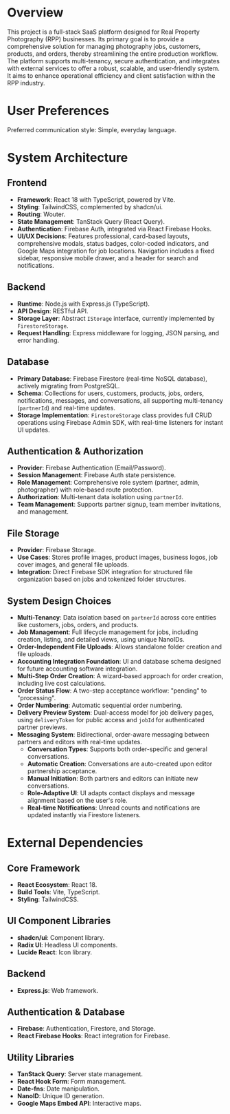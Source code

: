# Overview

This project is a full-stack SaaS platform designed for Real Property Photography (RPP) businesses. Its primary goal is to provide a comprehensive solution for managing photography jobs, customers, products, and orders, thereby streamlining the entire production workflow. The platform supports multi-tenancy, secure authentication, and integrates with external services to offer a robust, scalable, and user-friendly system. It aims to enhance operational efficiency and client satisfaction within the RPP industry.

# User Preferences

Preferred communication style: Simple, everyday language.

# System Architecture

## Frontend
- **Framework**: React 18 with TypeScript, powered by Vite.
- **Styling**: TailwindCSS, complemented by shadcn/ui.
- **Routing**: Wouter.
- **State Management**: TanStack Query (React Query).
- **Authentication**: Firebase Auth, integrated via React Firebase Hooks.
- **UI/UX Decisions**: Features professional, card-based layouts, comprehensive modals, status badges, color-coded indicators, and Google Maps integration for job locations. Navigation includes a fixed sidebar, responsive mobile drawer, and a header for search and notifications.

## Backend
- **Runtime**: Node.js with Express.js (TypeScript).
- **API Design**: RESTful API.
- **Storage Layer**: Abstract `IStorage` interface, currently implemented by `FirestoreStorage`.
- **Request Handling**: Express middleware for logging, JSON parsing, and error handling.

## Database
- **Primary Database**: Firebase Firestore (real-time NoSQL database), actively migrating from PostgreSQL.
- **Schema**: Collections for users, customers, products, jobs, orders, notifications, messages, and conversations, all supporting multi-tenancy (`partnerId`) and real-time updates.
- **Storage Implementation**: `FirestoreStorage` class provides full CRUD operations using Firebase Admin SDK, with real-time listeners for instant UI updates.

## Authentication & Authorization
- **Provider**: Firebase Authentication (Email/Password).
- **Session Management**: Firebase Auth state persistence.
- **Role Management**: Comprehensive role system (partner, admin, photographer) with role-based route protection.
- **Authorization**: Multi-tenant data isolation using `partnerId`.
- **Team Management**: Supports partner signup, team member invitations, and management.

## File Storage
- **Provider**: Firebase Storage.
- **Use Cases**: Stores profile images, product images, business logos, job cover images, and general file uploads.
- **Integration**: Direct Firebase SDK integration for structured file organization based on jobs and tokenized folder structures.

## System Design Choices
- **Multi-Tenancy**: Data isolation based on `partnerId` across core entities like customers, jobs, orders, and products.
- **Job Management**: Full lifecycle management for jobs, including creation, listing, and detailed views, using unique NanoIDs.
- **Order-Independent File Uploads**: Allows standalone folder creation and file uploads.
- **Accounting Integration Foundation**: UI and database schema designed for future accounting software integration.
- **Multi-Step Order Creation**: A wizard-based approach for order creation, including live cost calculations.
- **Order Status Flow**: A two-step acceptance workflow: "pending" to "processing".
- **Order Numbering**: Automatic sequential order numbering.
- **Delivery Preview System**: Dual-access model for job delivery pages, using `deliveryToken` for public access and `jobId` for authenticated partner previews.
- **Messaging System**: Bidirectional, order-aware messaging between partners and editors with real-time updates.
    - **Conversation Types**: Supports both order-specific and general conversations.
    - **Automatic Creation**: Conversations are auto-created upon editor partnership acceptance.
    - **Manual Initiation**: Both partners and editors can initiate new conversations.
    - **Role-Adaptive UI**: UI adapts contact displays and message alignment based on the user's role.
    - **Real-time Notifications**: Unread counts and notifications are updated instantly via Firestore listeners.

# External Dependencies

## Core Framework
- **React Ecosystem**: React 18.
- **Build Tools**: Vite, TypeScript.
- **Styling**: TailwindCSS.

## UI Component Libraries
- **shadcn/ui**: Component library.
- **Radix UI**: Headless UI components.
- **Lucide React**: Icon library.

## Backend
- **Express.js**: Web framework.

## Authentication & Database
- **Firebase**: Authentication, Firestore, and Storage.
- **React Firebase Hooks**: React integration for Firebase.

## Utility Libraries
- **TanStack Query**: Server state management.
- **React Hook Form**: Form management.
- **Date-fns**: Date manipulation.
- **NanoID**: Unique ID generation.
- **Google Maps Embed API**: Interactive maps.
